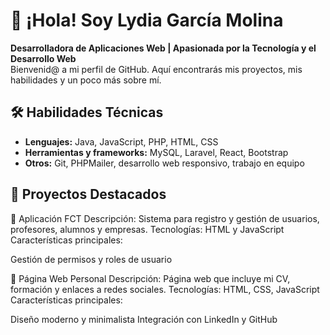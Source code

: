 # 👋 ¡Hola! Soy Lydia García Molina  
**Desarrolladora de Aplicaciones Web | Apasionada por la Tecnología y el Desarrollo Web**  
Bienvenid@ a mi perfil de GitHub. Aquí encontrarás mis proyectos, mis habilidades y un poco más sobre mí.


## 🛠️ Habilidades Técnicas  
- **Lenguajes:** Java, JavaScript, PHP, HTML, CSS  
- **Herramientas y frameworks:** MySQL, Laravel, React, Bootstrap  
- **Otros:** Git, PHPMailer, desarrollo web responsivo, trabajo en equipo  


## 🚀 Proyectos Destacados
🔹 Aplicación FCT
Descripción: Sistema para registro y gestión de usuarios, profesores, alumnos y empresas.
Tecnologías: HTML y JavaScript
Características principales:

Gestión de permisos y roles de usuario


🔹 Página Web Personal
Descripción: Página web que incluye mi CV, formación y enlaces a redes sociales.
Tecnologías: HTML, CSS, JavaScript
Características principales:

Diseño moderno y minimalista
Integración con LinkedIn y GitHub



